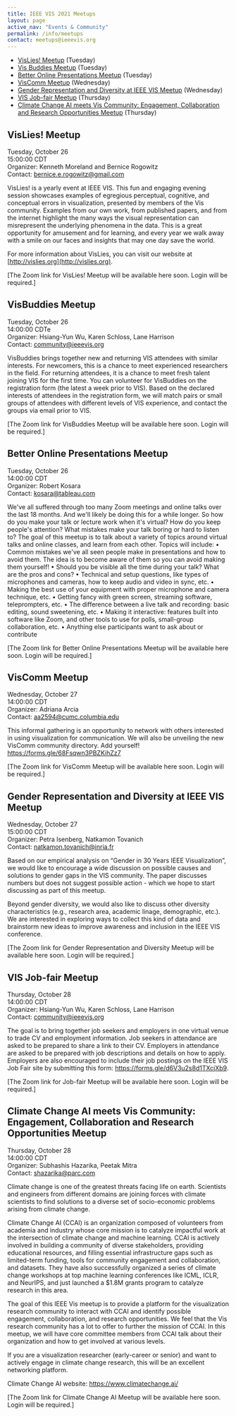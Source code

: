 ```yaml
---
title: IEEE VIS 2021 Meetups
layout: page
active_nav: "Events & Community"
permalink: /info/meetups
contact: meetups@ieeevis.org
---
```


* [VisLies! Meetup](#vislies) (Tuesday)
* [Vis Buddies Meetup](#vis-newcomers) (Tuesday)
* [Better Online Presentations Meetup](#onlinepres) (Tuesday)
* [VisComm Meetup](#viscomm) (Wednesday)
* [Gender Representation and Diversity at IEEE VIS Meetup](#vis-gender) (Wednesday)
* [VIS Job-fair Meetup](#vis-jobfair) (Thursday)
* [Climate Change AI meets Vis Community: Engagement, Collaboration and Research Opportunities Meetup](#climate) (Thursday)


## <a name="vislies"></a>VisLies! Meetup

Tuesday, October 26<br>
15:00:00 CDT<br>
Organizer: Kenneth Moreland and Bernice Rogowitz<br>
Contact: bernice.e.rogowitz@gmail.com

VisLies! is a yearly event at IEEE VIS. This fun and engaging evening session showcases examples of egregious perceptual, cognitive, and conceptual errors in visualization, presented by members of the Vis community.  Examples from our own work, from published papers, and from the internet highlight the many ways the visual representation can misrepresent the underlying phenomena in the data. This is a great opportunity for amusement and for learning, and every year we walk away with a smile on our faces and insights that may one day save the world.

For more information about VisLies, you can visit our website at [http://vislies.org](http://vislies.org).

[The Zoom link for VisLies! Meetup will be available here soon. Login will  be required.]

## <a name="vis-newcomers"></a>VisBuddies Meetup

Tuesday, October 26<br>
14:00:00 CDTe<br>
Organizer: Hsiang-Yun Wu, Karen Schloss, Lane Harrison<br>
Contact: community@ieeevis.org

VisBuddies brings together new and returning VIS attendees with similar interests. For newcomers, this is a chance to meet experienced researchers in the field. For returning attendees, it is a chance to meet fresh talent joining VIS for the first time. You can volunteer for VisBuddies on the registration form (the latest a week prior to VIS). Based on the declared interests of attendees in the registration form, we will match pairs or small groups of attendees with different levels of VIS experience, and contact the groups via email prior to VIS.

[The Zoom link for VisBuddies Meetup will be available here soon. Login will  be required.]

## <a name="onlinepres"></a>Better Online Presentations Meetup

Tuesday, October 26<br>
14:00:00 CDT <br>
Organizer: Robert Kosara<br>
Contact: kosara@tableau.com

We've all suffered through too many Zoom meetings and online talks over the last 18 months. And we'll likely be doing this for a while longer. So how do you make your talk or lecture work when it's virtual? How do you keep people's attention? What mistakes make your talk boring or hard to listen to?
The goal of this meetup is to talk about a variety of topics around virtual talks and online classes, and learn from each other.
Topics will include:
•        Common mistakes we've all seen people make in presentations and how to avoid them. The idea is to become aware of them so you can avoid making them yourself!
•        Should you be visible all the time during your talk? What are the pros and cons?
•        Technical and setup questions, like types of microphones and cameras, how to  keep audio and video in sync, etc.
•        Making the best use of your equipment with proper microphone and camera technique, etc.
•        Getting fancy with green screen, streaming software, teleprompters, etc.
•        The difference between a live talk and recording: basic editing, sound sweetening, etc.
•        Making it interactive: features built into software like Zoom, and other tools to use for polls, small-group collaboration, etc.
•        Anything else participants want to ask about or contribute

[The Zoom link for Better Online Presentations Meetup will be available here soon. Login will be required.]

## <a name="viscomm"></a>VisComm Meetup

Wednesday, October 27<br>
14:00:00 CDT <br>
Organizer: Adriana Arcia<br>
Contact: aa2594@cumc.columbia.edu

This informal gathering is an opportunity to network with others interested in using visualization for communication. We will also be unveiling the new VisComm community directory. Add yourself! 
https://forms.gle/68Fsqwn3PBZKihZz7

[The Zoom link for VisComm Meetup will be available here soon. Login will be required.]


## <a name="vis-gender"></a> Gender Representation and Diversity at IEEE VIS Meetup

Wednesday, October 27<br>
15:00:00 CDT <br>
Organizer: Petra Isenberg, Natkamon Tovanich <br>
Contact: natkamon.tovanich@inria.fr

Based on our empirical analysis on “Gender in 30 Years IEEE Visualization”, we would like to encourage a wide discussion on possible causes and solutions to gender gaps in the VIS community. The paper discusses numbers but does not suggest possible action - which we hope to start discussing as part of this meetup. 

Beyond gender diversity, we would also like to discuss other diversity characteristics (e.g., research area, academic linage, demographic, etc.). We are interested in exploring ways to collect this kind of data and brainstorm new ideas to improve awareness and inclusion in the IEEE VIS conference.

[The Zoom link for Gender Representation and Diversity Meetup will be available here soon. Login will be required.]

## <a name="vis-jobfair"></a>VIS Job-fair Meetup

Thursday, October 28<br>
14:00:00 CDT <br>
Organizer: Hsiang-Yun Wu, Karen Schloss, Lane Harrison<br>
Contact: community@ieeevis.org

The goal is to bring together job seekers and employers in one virtual venue to trade CV and employment information. Job seekers in attendance are asked to be prepared to share a link to their CV.  Employers in attendance are asked to be prepared with job descriptions and details on how to apply. Employers are also encouraged to include their job postings on the IEEE VIS Job Fair site by submitting this form: https://forms.gle/d6V3u2s8d1TXcjXb9.

[The Zoom link for Job-fair Meetup will be available here soon. Login will be required.]



## <a name="climate"></a>Climate Change AI meets Vis Community: Engagement, Collaboration and Research Opportunities Meetup

Thursday, October 28<br>
14:00:00 CDT <br>
Organizer: Subhashis Hazarika, Peetak Mitra<br>
Contact: shazarika@parc.com

Climate change is one of the greatest threats facing life on earth. Scientists and engineers from different domains are joining forces with climate scientists to find solutions to a diverse set of socio-economic problems arising from climate change.  
 
Climate Change AI (CCAI) is an organization composed of volunteers from academia and industry whose core mission is to catalyze impactful work at the intersection of climate change and machine learning. CCAI is actively involved in building a community of diverse stakeholders, providing educational resources, and filling essential infrastructure gaps such as limited-term funding, tools for community engagement and collaboration, and datasets. They have also successfully organized a series of climate change workshops at top machine learning conferences like ICML, ICLR, and NeurIPS, and just launched a $1.8M grants program to catalyze research in this area.
 
The goal of this IEEE Vis meetup is to provide a platform for the visualization research community to interact with CCAI and identify possible engagement, collaboration, and research opportunities.  We feel that the Vis research community has a lot to offer to further the mission of CCAI. In this meetup, we will have core committee members from CCAI talk about their organization and how to get involved at various levels.  
 
If you are a visualization researcher (early-career or senior) and want to actively engage in climate change research, this will be an excellent networking platform.  
 
Climate Change AI website: https://www.climatechange.ai/ 


[The Zoom link for Climate Change AI  Meetup will be available here soon. Login will be required.]

